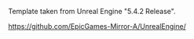 Template taken from Unreal Engine "5.4.2 Release".

https://github.com/EpicGames-Mirror-A/UnrealEngine/
